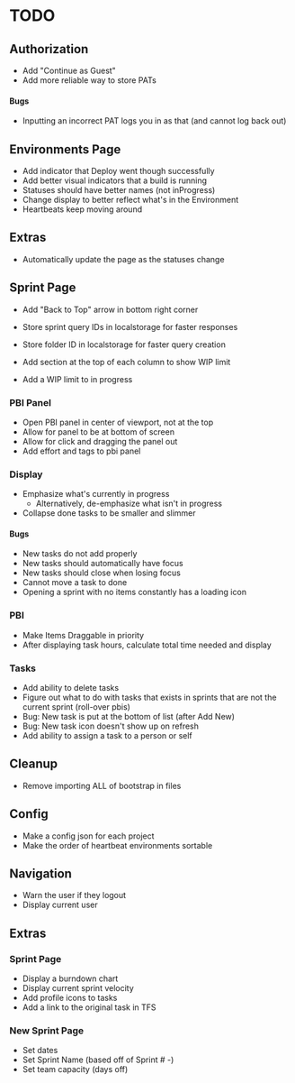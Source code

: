 # TODO

## Authorization
* Add "Continue as Guest"
* Add more reliable way to store PATs

#### Bugs
* Inputting an incorrect PAT logs you in as that (and cannot log back out)

## Environments Page
* Add indicator that Deploy went though successfully
* Add better visual indicators that a build is running
* Statuses should have better names (not inProgress)
* Change display to better reflect what's in the Environment
* Heartbeats keep moving around

## Extras
* Automatically update the page as the statuses change

## Sprint Page
* Add "Back to Top" arrow in bottom right corner
* Store sprint query IDs in localstorage for faster responses
* Store folder ID in localstorage for faster query creation

* Add section at the top of each column to show WIP limit
* Add a WIP limit to in progress

### PBI Panel
* Open PBI panel in center of viewport, not at the top
* Allow for panel to be at bottom of screen
* Allow for click and dragging the panel out
* Add effort and tags to pbi panel

### Display
* Emphasize what's currently in progress
    * Alternatively, de-emphasize what isn't in progress
* Collapse done tasks to be smaller and slimmer

#### Bugs
* New tasks do not add properly
* New tasks should automatically have focus
* New tasks should close when losing focus
* Cannot move a task to done
* Opening a sprint with no items constantly has a loading icon

### PBI
* Make Items Draggable in priority
* After displaying task hours, calculate total time needed and display

### Tasks
* Add ability to delete tasks
* Figure out what to do with tasks that exists in sprints that are not the current sprint (roll-over pbis)
* Bug: New task is put at the bottom of list (after Add New)
* Bug: New task icon doesn't show up on refresh
* Add ability to assign a task to a person or self

## Cleanup
* Remove importing ALL of bootstrap in files

## Config
* Make a config json for each project
* Make the order of heartbeat environments sortable

## Navigation
* Warn the user if they logout
* Display current user

## Extras
### Sprint Page
* Display a burndown chart
* Display current sprint velocity
* Add profile icons to tasks
* Add a link to the original task in TFS

### New Sprint Page
* Set dates
* Set Sprint Name (based off of Sprint # -)
* Set team capacity (days off)
